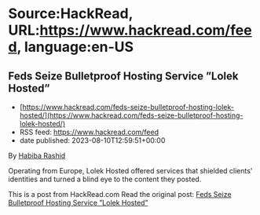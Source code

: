 # Source:HackRead, URL:https://www.hackread.com/feed, language:en-US

## Feds Seize Bulletproof Hosting Service ”Lolek Hosted”
 - [https://www.hackread.com/feds-seize-bulletproof-hosting-lolek-hosted/](https://www.hackread.com/feds-seize-bulletproof-hosting-lolek-hosted/)
 - RSS feed: https://www.hackread.com/feed
 - date published: 2023-08-10T12:59:51+00:00

<p>By <a href="https://www.hackread.com/author/habiba/" rel="nofollow">Habiba Rashid</a></p>
<p>Operating from Europe, Lolek Hosted offered services that shielded clients' identities and turned a blind eye to the content they posted.</p>
<p>This is a post from HackRead.com Read the original post: <a href="https://www.hackread.com/feds-seize-bulletproof-hosting-lolek-hosted/" rel="nofollow">Feds Seize Bulletproof Hosting Service &#8221;Lolek Hosted&#8221;</a></p>

